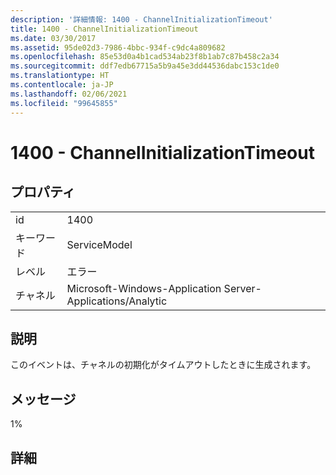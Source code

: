 ```yaml
---
description: '詳細情報: 1400 - ChannelInitializationTimeout'
title: 1400 - ChannelInitializationTimeout
ms.date: 03/30/2017
ms.assetid: 95de02d3-7986-4bbc-934f-c9dc4a809682
ms.openlocfilehash: 85e53d0a4b1cad534ab23f8b1ab7c87b458c2a34
ms.sourcegitcommit: ddf7edb67715a5b9a45e3dd44536dabc153c1de0
ms.translationtype: HT
ms.contentlocale: ja-JP
ms.lasthandoff: 02/06/2021
ms.locfileid: "99645855"
---
```

# <a name="1400---channelinitializationtimeout"></a>1400 - ChannelInitializationTimeout

## <a name="properties"></a>プロパティ  
  
|||  
|-|-|  
|id|1400|  
|キーワード|ServiceModel|  
|レベル|エラー|  
|チャネル|Microsoft-Windows-Application Server-Applications/Analytic|  
  
## <a name="description"></a>説明  

 このイベントは、チャネルの初期化がタイムアウトしたときに生成されます。  
  
## <a name="message"></a>メッセージ  

 1%  
  
## <a name="details"></a>詳細
